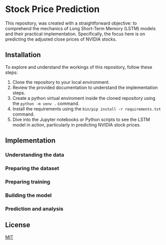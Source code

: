 # Stock Price Prediction
This repository, was created with a straightforward objective: to comprehend the mechanics of Long Short-Term Memory (LSTM) models and their practical implementation. Specifically, the focus here is on predicting the adjusted close prices of NVIDIA stocks.

## Installation

To explore and understand the workings of this repository, follow these steps:

1. Clone the repository to your local environment.
2. Review the provided documentation to understand the implementation steps.
3. Create a python virtual enviroment inside the cloned repository using the `python -m venv .` command.
4. Install the requirements using the `bin/pip install -r requirements.txt` command.
5. Dive into the Jupyter notebooks or Python scripts to see the LSTM model in action, particularly in predicting NVIDIA stock prices.

## Implementation

### Understanding the data

### Preparing the dataset

### Preparing training

### Building the model

### Prediction and analysis

## License

[MIT](https://choosealicense.com/licenses/mit/)
